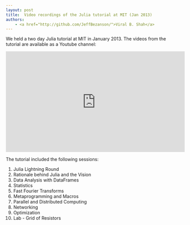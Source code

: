 ```yaml
---
layout: post
title:  Video recordings of the Julia tutorial at MIT (Jan 2013)
authors:
    - <a href="http://github.com/JeffBezanson/">Viral B. Shah</a>
---
```


We held a two day Julia tutorial at MIT in January 2013. The videos from the tutorial are available as a Youtube channel:

<iframe width="560" height="315" src="http://www.youtube.com/embed/videoseries?list=PLP8iPy9hna6Si2sjMkrPY-wt2mEouZgaZ" frameborder="0" allowfullscreen></iframe>

The tutorial included the following sessions:
1. Julia Lightning Round
2. Rationale behind Julia and the Vision
3. Data Analysis with DataFrames
4. Statistics
5. Fast Fourier Transforms
6. Metaprogramming and Macros
7. Parallel and Distributed Computing
8. Networking 
9. Optimization
10. Lab - Grid of Resistors
